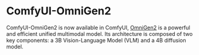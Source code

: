 # ComfyUI-OmniGen2

ComfyUI-OmniGen2 is now available in ComfyUI, [OmniGen2](https://github.com/VectorSpaceLab/OmniGen2) is a powerful and efficient unified multimodal model. Its architecture is composed of two key components: a 3B Vision-Language Model (VLM) and a 4B diffusion model.
